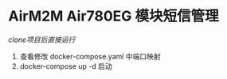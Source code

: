 # AirM2M Air780EG 模块短信管理

*clone项目后直接运行*

1. 查看修改 docker-compose.yaml 中端口映射
2. docker-compose up -d 启动
